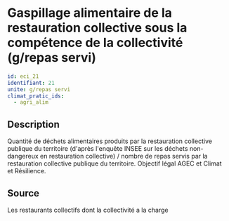 # Gaspillage alimentaire de la restauration collective sous la compétence de la collectivité (g/repas servi)
```yaml
id: eci_21
identifiant: 21
unite: g/repas servi
climat_pratic_ids:
  - agri_alim
```
## Description
Quantité de déchets alimentaires produits par la restauration collective publique du territoire (d'après l'enquête INSEE sur les déchets non-dangereux en restauration collective) / nombre de repas servis par  la restauration collective publique du territoire. Objectif légal AGEC et Climat et Résilience.

## Source
Les restaurants collectifs dont la collectivité a la charge

